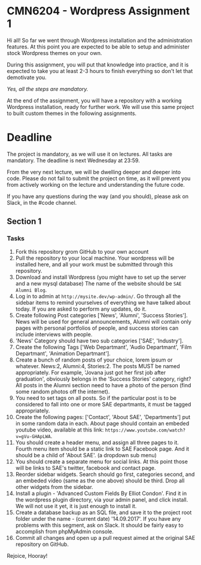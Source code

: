 # CMN6204 - Wordpress Assignment 1

Hi all! So far we went through Wordpress installation and the administration features. At this point you are expected to be able to setup and administer stock Wordpress themes on your own.

During this assignment, you will put that knowledge into practice, and it is expected to take you at least 2-3 hours to finish everything so don't let that demotivate you.

*Yes, all the steps are mandatory.*

At the end of the assignment, you will have a repository with a working Wordpress installation, ready for further work. We will use this same project to built custom themes in the following assignments.

# Deadline

The project is mandatory, as we will use it on lectures. All tasks are mandatory. The deadline is next Wednesday at 23:59. 

From the very next lecture, we will be dwelling deeper and deeper into code. Please do not fail to submit the project on time, as it will prevent you from actively working on the lecture and understanding the future code.

If you have any questions during the way (and you should), please ask on Slack, in the #code channel.

## Section 1

### Tasks

1. Fork this repository grom GitHub to your own account
2. Pull the repository to your local machine. Your wordpress will be installed here, and all your work must be submitted through this repository.
3. Download and install Wordpress (you might have to set up the server and a new mysql database) The name of the website should be `SAE Alumni Blog`.
4. Log in to admin at `http://mysite.dev/wp-admin/`. Go through all the sidebar items to remind yourselves of everything we have talked about today. If you are asked to perform any updates, do it.
5. Create following Post categories ['News', 'Alumni', 'Success Stories']. News will be used for general announcements, Alumni will contain only pages with personal portfolios of people, and success stories can include interviews with people.
6. 'News' Category should have two sub categories ['SAE', 'Industry'].
7. Create the following Tags ['Web Departmant', 'Audio Departmant', 'Film Departmant', 'Animation Departmant'].
8. Create a bunch of random posts of your choice, lorem ipsum or whatever. News:2, Alumni:4, Stories:2. The posts MUST be named appropriately. For example, 'Jovana just got her first job after graduation', obviously belongs in the 'Success Stories' category, right? All posts in the Alumni section need to have a photo of the person (find some random photos off the internet).
9. You need to set tags on all posts. So if the particular post is to be considered to fall into one or more SAE departmants, it must be tagged appropriately.
10. Create the following pages: ['Contact', 'About SAE', 'Departments'] put in some random data in each. About page should contain an embeded youtube video, available at this link: `https://www.youtube.com/watch?v=gVu-GHApLWA`.
11. You should create a header menu, and assign all three pages to it. Fourth menu item should be a static link to SAE Facebook page. And it should be a child of 'About SAE'. (a dropdown sub menu)
12. You should create a separate menu for social links. At this point those will be links to SAE's twitter, facebook and contact page.
13. Reorder sidebar widgets. Search should go first, categories second, and an embeded video (same as the one above) should be third. Drop all other widgets from the sidebar.
14. Install a plugin - 'Advanced Custom Fields By Elliot Condon'. Find it in the wordpress plugin directory, via your admin panel, and click install. We will not use it yet, it is just enough to install it.
15. Create a database backup as an SQL file, and save it to the project root folder under the name - (current date) '14.09.2017'. If you have any problems with this segment, ask on Slack. It should be fairly easy to accomplish from phpMyAdmin console.
16. Commit all changes and open up a pull request aimed at the original SAE repository on GitHub.

Rejoice, Hooray!
